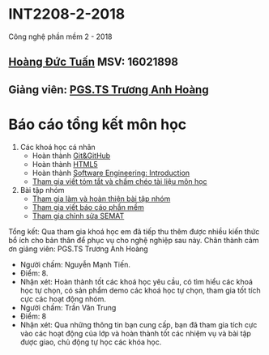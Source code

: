 # INT2208-2-2018
Công nghệ phần mềm 2 - 2018 
## [Hoàng Đức Tuấn](https://github.com/tuanvit0192) MSV: 16021898
## Giảng viên: [PGS.TS Trương Anh Hoàng](http://www.uet.vnu.edu.vn/~hoangta/)
# Báo cáo tổng kết môn học

1. Các khoá học cá nhân
	- Hoàn thành [Git&GitHub](https://github.com/truonganhhoang/INT2208-2-2018/blob/master/HoangDucTuan/Git%26Github/Git%26Github.jpg)
	- Hoàn thành [HTML5](https://github.com/truonganhhoang/INT2208-2-2018/blob/master/HoangDucTuan/HTML5/Completely.png)
	- Hoàn thành [Software Engineering: Introduction](https://github.com/truonganhhoang/INT2208-2-2018/tree/master/HoangDucTuan/Software%20Engineering)
	- [Tham gia viết tóm tắt và chấm chéo tài liệu môn học](https://docs.google.com/document/d/1a4i_31R8WBUAnF91syr1FwBpKoAiTY6rEJt1xWjb74M/edit#heading=h.96he3yu1bnz4)
2. Bài tập nhóm
	- [Tham gia làm và hoàn thiện bài tập nhóm](https://github.com/truonganhhoang/INT2208-2-2018/tree/master/nhom-4T)
	- [Tham gia viết báo cáo phần mềm](https://docs.google.com/document/d/1Lh95iyfd_GO0_WQroUXx-cMFoXA_DFEgINa5PdJLaIo/edit?usp=sharing)
	- [Tham gia chỉnh sửa SEMAT](https://github.com/truonganhhoang/INT2208-2-2018/blob/master/nhom-4T/SEMAT.xlsx)


Tổng kết: Qua tham gia khoá học em đã tiếp thu thêm được nhiều kiến thức bổ ích cho bản thân để phục vụ cho nghệ nghiệp sau này. Chân thành cảm ơn giảng viên: PGS.TS Trương Anh Hoàng

 - Người chấm: Nguyễn Mạnh Tiến.
 - Điểm: 8.
 - Nhận xét: Hoàn thành tốt các khoá học yêu cầu, có tìm hiểu các khoá học tự chọn, có sản phẩm demo các khoá học tự chọn, tham gia tốt tích cực các hoạt động nhóm.
- Người chấm: Trần Văn Trung
- Điểm: 8
- Nhận xét: Qua những thông tin bạn cung cấp, bạn đã tham gia tích cực vào các hoạt động của lớp và hoàn thành tốt các nhiệm vụ và bài tập được giao, chủ động tự học các khóa học.
